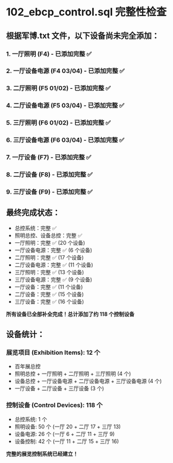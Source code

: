 # 102_ebcp_control.sql 完整性检查

## 根据军博.txt 文件，以下设备尚未完全添加：

### 1. 一厅照明 (F4) - 已添加完整 ✅

### 2. 一厅设备电源 (F4 03/04) - 已添加完整 ✅

### 3. 二厅照明 (F5 01/02) - 已添加完整 ✅

### 4. 二厅设备电源 (F5 03/04) - 已添加完整 ✅

### 5. 三厅照明 (F6 01/02) - 已添加完整 ✅

### 6. 三厅设备电源 (F6 03/04) - 已添加完整 ✅

### 7. 一厅设备 (F7) - 已添加完整 ✅

### 8. 二厅设备 (F8) - 已添加完整 ✅

### 9. 三厅设备 (F9) - 已添加完整 ✅

## 最终完成状态：

- 总控系统：完整 ✅
- 照明总控、设备总控：完整 ✅
- 一厅照明：完整 ✅ (20 个设备)
- 一厅设备电源：完整 ✅ (6 个设备)
- 二厅照明：完整 ✅ (17 个设备)
- 二厅设备电源：完整 ✅ (11 个设备)
- 三厅照明：完整 ✅ (13 个设备)
- 三厅设备电源：完整 ✅ (9 个设备)
- 一厅设备：完整 ✅ (11 个设备)
- 二厅设备：完整 ✅ (15 个设备)
- 三厅设备：完整 ✅ (16 个设备)

**所有设备已全部补全完成！总计添加了约 118 个控制设备**

## 设备统计：

### 展览项目 (Exhibition Items): 12 个

- 百年展总控
- 照明总控 + 一厅照明 + 二厅照明 + 三厅照明 (4 个)
- 设备总控 + 一厅设备电源 + 二厅设备电源 + 三厅设备电源 (4 个)
- 一厅设备 + 二厅设备 + 三厅设备 (3 个)

### 控制设备 (Control Devices): 118 个

- 总控系统: 1 个
- 照明设备: 50 个 (一厅 20 + 二厅 17 + 三厅 13)
- 设备电源: 26 个 (一厅 6 + 二厅 11 + 三厅 9)
- 设备控制: 42 个 (一厅 11 + 二厅 15 + 三厅 16)

**完整的展览控制系统已经建立！**
